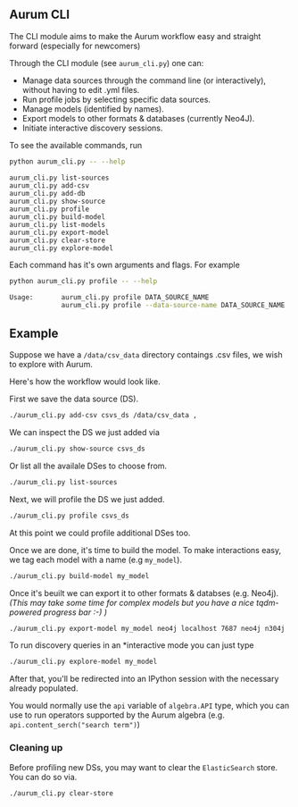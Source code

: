 ## Aurum CLI

The CLI module aims to make the Aurum workflow easy and straight forward (especially for newcomers)

Through the CLI module (see `aurum_cli.py`) one can:
* Manage data sources through the command line (or interactively), without having to edit .yml files.
* Run profile jobs by selecting specific data sources.
* Manage models (identified by names).
* Export models to other formats & databases (currently Neo4J).
* Initiate interactive discovery sessions.

To see the available commands, run
```bash
python aurum_cli.py -- --help
```
```
aurum_cli.py list-sources
aurum_cli.py add-csv
aurum_cli.py add-db
aurum_cli.py show-source
aurum_cli.py profile
aurum_cli.py build-model
aurum_cli.py list-models
aurum_cli.py export-model
aurum_cli.py clear-store
aurum_cli.py explore-model
```

Each command has it's own arguments and flags.
For example
```bash
python aurum_cli.py profile -- --help
```

```bash
Usage:       aurum_cli.py profile DATA_SOURCE_NAME
             aurum_cli.py profile --data-source-name DATA_SOURCE_NAME
```

## Example
Suppose we have a `/data/csv_data` directory contaings .csv files, we wish to explore with Aurum.

Here's how the workflow would look like.

First we save the data source (DS).
```bash
./aurum_cli.py add-csv csvs_ds /data/csv_data ,
```

We can inspect the DS we just added via
```bash
./aurum_cli.py show-source csvs_ds
```

Or list all the availale DSes to choose from.
```bash
./aurum_cli.py list-sources
```

Next, we will profile the DS we just added.
```bash
./aurum_cli.py profile csvs_ds
```

At this point we could profile additional DSes too.

Once we are done, it's time to build the model.
To make interactions easy, we tag each model with a name (e.g `my_model`).

```bash
./aurum_cli.py build-model my_model
``` 

Once it's beuilt we can export it to other formats & databses (e.g. Neo4j).
*(This may take some time for complex models but you have a nice tqdm-powered progress bar :-) )* 

```bash
./aurum_cli.py export-model my_model neo4j localhost 7687 neo4j n304j
``` 

To run discovery queries in an *interactive mode you can just type
```bash
./aurum_cli.py explore-model my_model
```
After that, you'll be redirected into an IPython session
with the necessary already populated.

You would normally use the `api` variable of `algebra.API` type,
which you can use to run operators supported by the Aurum algebra (e.g. `api.content_serch("search term")`)

### Cleaning up
Before profiling new DSs, you may want to clear the `ElasticSearch` store.
You can do so via.
```bash
./aurum_cli.py clear-store
```  